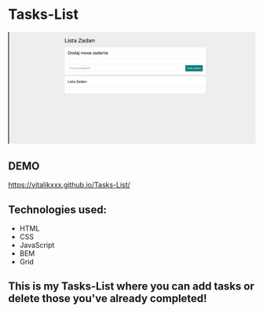 # Tasks-List

![Animation](https://github.com/VITALIKXXX/Tasks-List/blob/main/images/Animation%20Homepage%201.gif)

## DEMO
https://vitalikxxx.github.io/Tasks-List/

## Technologies used:
- HTML
- CSS
- JavaScript
- BEM
- Grid

## This is my Tasks-List where you can add tasks or delete those you've already completed!
